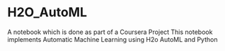 # H2O_AutoML

A notebook which is done as part of a Coursera Project
This notebook implements Automatic Machine Learning using H2o AutoML and Python
